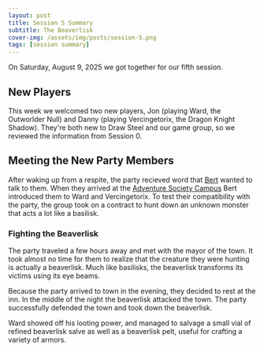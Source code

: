 ```yaml
---
layout: post
title: Session 5 Summary
subtitle: The Beaverlisk
cover-img: /assets/img/posts/session-5.png
tags: [session summary]
---
```


On Saturday, August 9, 2025 we got together for our fifth session.

## New Players
This week we welcomed two new players, Jon (playing Ward, the Outworlder Null) and Danny (playing Vercingetorix, the Dragon Knight Shadow). They're both new to Draw Steel and our game group, so we reviewed the information from Session 0.

## Meeting the New Party Members
After waking up from a respite, the party recieved word that [Bert](/codex/characters/albert-alberici) wanted to talk to them. When they arrived at the [Adventure Society Campus](/codex/regions/adventure-society-campus) Bert introduced them to Ward and Vercingetorix. To test their compatibility with the party, the group took on a contract to hunt down an unknown monster that acts a lot like a basilisk.

### Fighting the Beaverlisk
The party traveled a few hours away and met with the mayor of the town. It took almost no time for them to realize that the creature they were hunting is actually a beaverlisk. Much like basilisks, the beaverlisk transforms its victims using its eye beams.

Because the party arrived to town in the evening, they decided to rest at the inn. In the middle of the night the beaverlisk attacked the town. The party successfully defended the town and took down the beaverlisk.

Ward showed off his looting power, and managed to salvage a small vial of refined beaverlisk salve as well as a beaverlisk pelt, useful for crafting a variety of armors.